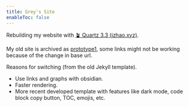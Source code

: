 ```yaml
---
title: Grey's Site
enableToc: false
---
```


Rebuilding my website with [🪴 Quartz 3.3 (jzhao.xyz)](https://quartz.jzhao.xyz/).

My old site is archived as [prototype1](https://gr-grey.github.io/proto1/), some links might not be working because of the change in base url.

Reasons for switching (from the old Jekyll template).

- Use links and graphs with obsidian.
- Faster rendering.
- More recent developed template with features like dark mode, code block copy button, TOC, emojis, etc.
